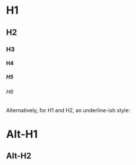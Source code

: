 # H1

## H2

### H3

#### H4

##### H5

###### H6


Alternatively, for H1 and H2, an underline-ish style:

Alt-H1
======

Alt-H2
------
